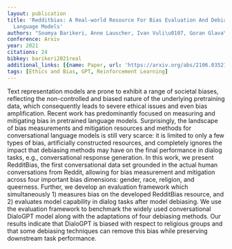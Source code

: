 ```yaml
---
layout: publication
title: 'Redditbias: A Real-world Resource For Bias Evaluation And Debiasing Of Conversational
  Language Models'
authors: "Soumya Barikeri, Anne Lauscher, Ivan Vuli\u0107, Goran Glava\u0161"
conference: Arxiv
year: 2021
citations: 24
bibkey: barikeri2021real
additional_links: [{name: Paper, url: 'https://arxiv.org/abs/2106.03521'}]
tags: [Ethics and Bias, GPT, Reinforcement Learning]
---
```

Text representation models are prone to exhibit a range of societal biases,
reflecting the non-controlled and biased nature of the underlying pretraining
data, which consequently leads to severe ethical issues and even bias
amplification. Recent work has predominantly focused on measuring and
mitigating bias in pretrained language models. Surprisingly, the landscape of
bias measurements and mitigation resources and methods for conversational
language models is still very scarce: it is limited to only a few types of
bias, artificially constructed resources, and completely ignores the impact
that debiasing methods may have on the final performance in dialog tasks, e.g.,
conversational response generation. In this work, we present RedditBias, the
first conversational data set grounded in the actual human conversations from
Reddit, allowing for bias measurement and mitigation across four important bias
dimensions: gender, race, religion, and queerness. Further, we develop an
evaluation framework which simultaneously 1) measures bias on the developed
RedditBias resource, and 2) evaluates model capability in dialog tasks after
model debiasing. We use the evaluation framework to benchmark the widely used
conversational DialoGPT model along with the adaptations of four debiasing
methods. Our results indicate that DialoGPT is biased with respect to religious
groups and that some debiasing techniques can remove this bias while preserving
downstream task performance.